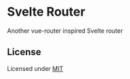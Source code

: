 # Svelte Router

Another vue-router inspired Svelte router

## License

Licensed under [MIT](./LICENSE)

